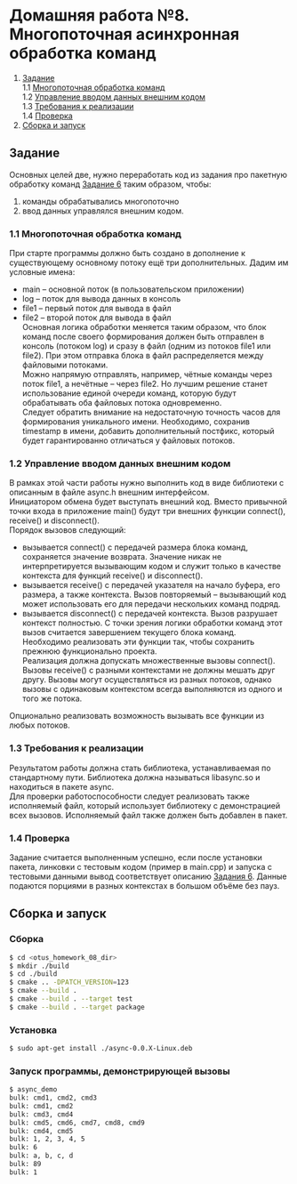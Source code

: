 # Домашняя работа №8. Многопоточная асинхронная обработка команд  

1. [Задание](#task)  
1.1 [Многопоточная обработка команд](#mt)  
1.2 [Управление вводом данных внешним кодом](#async)  
1.3 [Требования к реализации ](#req)  
1.4 [Проверка](#check)  
2. [Сборка и запуск](#build)  
  
## Задание <a name="task"></a>  
Основных целей две, нужно переработать код из задания про пакетную обработку команд [Задание 6](https://github.com/sanlav89/otus_homework_06) таким образом, чтобы:  
1. команды обрабатывались многопоточно  
2. ввод данных управлялся внешним кодом.  
  
### 1.1 Многопоточная обработка команд  <a name="mt"></a>
При старте программы должно быть создано в дополнение к существующему основному потоку ещё три дополнительных. Дадим им условные имена:  
- main – основной поток (в пользовательском приложении)  
- log – поток для вывода данных в консоль  
-  file1 – первый поток для вывода в файл  
-  file2 – второй поток для вывода в файл  
Основная логика обработки меняется таким образом, что блок команд после своего формирования должен быть отправлен в консоль (потоком log) и сразу в файл (одним из потоков file1 или file2). При этом отправка блока в файл распределяется между файловыми потоками.  
Можно напрямую отправлять, например, чётные команды через поток file1, а нечётные – через file2. Но лучшим решение станет использование единой очереди команд, которую будут обрабатывать оба файловых потока одновременно.  
Следует обратить внимание на недостаточную точность часов для формирования уникального имени. Необходимо, сохранив timestamp в имени, добавить дополнительный постфикс, который будет гарантированно отличаться у файловых потоков.  
  
### 1.2 Управление вводом данных внешним кодом <a name="async"></a>
В рамках этой части работы нужно выполнить код в виде библиотеки с описанным в файле async.h внешним интерфейсом.  
Инициатором обмена будет выступать внешний код. Вместо привычной точки входа в приложение main() будут три внешних функции connect(), receive() и disconnect().  
Порядок вызовов следующий:  
- вызывается connect() с передачей размера блока команд, сохраняется значение возврата. Значение никак не интерпретируется вызывающим кодом и служит только в качестве контекста для функций receive() и disconnect().  
- вызывается receive() c передачей указателя на начало буфера, его размера, а также контекста. Вызов повторяемый – вызывающий код может использовать его для передачи нескольких команд подряд.  
- вызывается disconnect() с передачей контекста. Вызов разрушает контекст полностью. С точки зрения логики обработки команд этот вызов считается завершением текущего блока команд.  
Необходимо реализовать эти функции так, чтобы сохранить прежнюю функционально проекта.  
Реализация должна допускать множественные вызовы connect(). Вызовы receive() с разными контекстами не должны мешать друг другу. Вызовы могут осуществляться из разных потоков, однако вызовы с одинаковым контекстом всегда выполняются из одного и того же потока. 
  
Опционально реализовать возможность вызывать все функции из любых потоков.  

### 1.3 Требования к реализации  <a name="req"></a>  
Результатом работы должна стать библиотека, устанавливаемая по стандартному пути. Библиотека должна называться libasync.so и находиться в пакете async.  
Для проверки работоспособности следует реализовать также исполняемый файл, который использует библиотеку с демонстрацией всех вызовов. Исполняемый файл также должен быть добавлен в пакет.  

### 1.4 Проверка  <a name="check"></a>  
Задание считается выполненным успешно, если после установки пакета, линковки с тестовым кодом (пример в main.cpp) и запуска с тестовыми данными вывод соответствует описанию [Задания 6](https://github.com/sanlav89/otus_homework_06). Данные подаются порциями в разных контекстах в большом объёме без пауз.  

## Сборка и запуск <a name="build"></a>   
### Сборка  

```bash  
$ cd <otus_homework_08_dir>  
$ mkdir ./build  
$ cd ./build  
$ cmake .. -DPATCH_VERSION=123  
$ cmake --build .  
$ cmake --build . --target test  
$ cmake --build . --target package  
```  

### Установка  
```bash  
$ sudo apt-get install ./async-0.0.X-Linux.deb
```

### Запуск программы, демонстрирующей вызовы  
```bash  
$ async_demo
bulk: cmd1, cmd2, cmd3
bulk: cmd1, cmd2
bulk: cmd3, cmd4
bulk: cmd5, cmd6, cmd7, cmd8, cmd9
bulk: cmd4, cmd5
bulk: 1, 2, 3, 4, 5
bulk: 6
bulk: a, b, c, d
bulk: 89
bulk: 1
```

